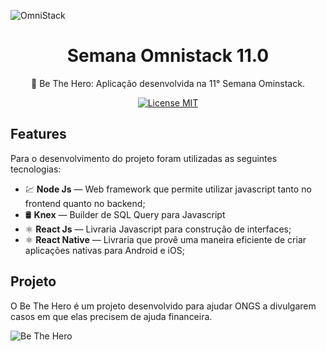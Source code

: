 ![OmniStack](https://user-images.githubusercontent.com/54380237/77316424-2bb95480-6ce8-11ea-98d3-06c782e0d0ac.png)

<h1 align="center"> Semana Omnistack 11.0 </h1>
<p align="center"> 🚀 Be The Hero: Aplicação desenvolvida na 11° Semana Ominstack.
 </p>
<p align="center">
  <a href="https://opensource.org/licenses/MIT">
    <img src="https://img.shields.io/badge/License-MIT-blue.svg" alt="License MIT">
  </a>
</p>

## Features
Para o desenvolvimento do projeto foram utilizadas as seguintes tecnologias:

- 💹 **Node Js** — Web framework que permite utilizar javascript tanto no frontend quanto no backend;
- 🛢️ **Knex** — Builder de SQL Query para Javascript
- ⚛️ **React Js** — Livraria Javascript para construção de interfaces;
- ⚛️ **React Native** — Livraria que provê uma maneira eficiente de criar aplicações nativas para Android e iOS;

## Projeto

O Be The Hero é um projeto desenvolvido para ajudar ONGS a divulgarem casos em que elas precisem de ajuda financeira.

![Be The Hero](https://pbs.twimg.com/media/EULFNxhXgAAWXcq.jpg)
